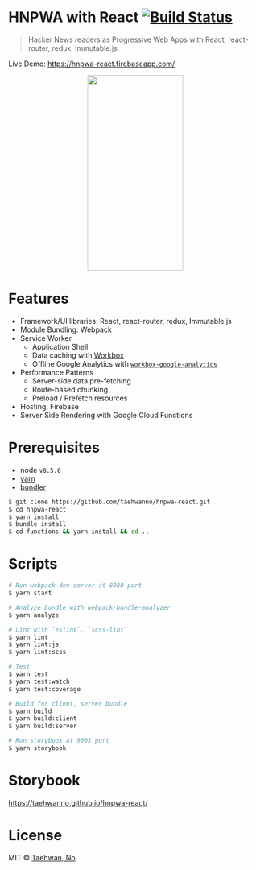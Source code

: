 # HNPWA with React [![Build Status](https://circleci.com/gh/taehwanno/hnpwa-react/tree/master.svg?style=shield&circle-token=3f589df40a8f9d6303dee73907fbf91f9c09cc38)](https://circleci.com/gh/taehwanno/hnpwa-react/tree/master)

> Hacker News readers as Progressive Web Apps with React, react-router, redux, Immutable.js

Live Demo: https://hnpwa-react.firebaseapp.com/

<div align="center">
  <img width="190" height="388" src="https://user-images.githubusercontent.com/7760903/31730158-0792a2c8-b46c-11e7-908c-1e0a3ad7e5bf.png">
</div>

# Features

- Framework/UI libraries: React, react-router, redux, Immutable.js
- Module Bundling: Webpack
- Service Worker
  - Application Shell
  - Data caching with [Workbox](https://workboxjs.org/)
  - Offline Google Analytics with [`workbox-google-analytics`](https://workboxjs.org/reference-docs/latest/module-workbox-google-analytics.html)
- Performance Patterns
  - Server-side data pre-fetching
  - Route-based chunking
  - Preload / Prefetch resources
- Hosting: Firebase
- Server Side Rendering with Google Cloud Functions

# Prerequisites

- node `v8.5.0`
- [yarn](https://yarnpkg.com/lang/en/)
- [bundler](http://bundler.io/)

```bash
$ git clone https://github.com/taehwanno/hnpwa-react.git
$ cd hnpwa-react
$ yarn install
$ bundle install
$ cd functions && yarn install && cd ..
```

# Scripts

```bash
# Run webpack-dev-server at 8080 port
$ yarn start

# Analyze bundle with webpack-bundle-analyzer
$ yarn analyze

# Lint with `eslint`, `scss-lint`
$ yarn lint
$ yarn lint:js
$ yarn lint:scss

# Test
$ yarn test
$ yarn test:watch
$ yarn test:coverage

# Build for client, server bundle
$ yarn build
$ yarn build:client
$ yarn build:server

# Run storybook at 9001 port
$ yarn storybook
```

# Storybook

https://taehwanno.github.io/hnpwa-react/

# License

MIT © [Taehwan, No](https://github.com/taehwanno)
